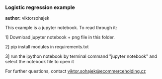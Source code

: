 ### Logistic regression example

**author:** viktorsohajek

This example is a jupyter notebook. To read through it:

1] Download jupyter notebook + png file in this folder. 

2] pip install modules in requirements.txt

3] run the ipython notebook by terminal command "jupyter notebook" and select the notebook file to open it


For further questions, contact viktor.sohajek@ecommerceholding.cz
